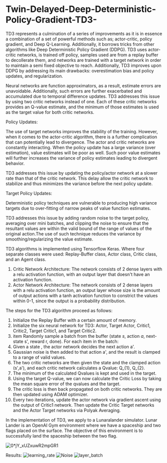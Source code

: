 # Twin-Delayed-Deep-Deterministic-Policy-Gradient-TD3-

TD3 represents a culmination of a series of improvements as it is in essence a combination of a set of powerful methods such as; actor-critic, policy gradient, 
and Deep Q-Learning. Additionally,  it borrows tricks from other algorithms like Deep Deterministic Policy Gradient (DDPG). TD3 uses actor-critic networks, is 
trained off policy, samples used are from a replay buffer to decollerate them, and  networks are trained with a target network in order to maintain a semi fixed
objective to reach. Additionally, TD3 improves upon DDPG by addressing its main drawbacks: overestimation bias and policy updates, and regularization. 

Neural networks are function approximators, as a result, estimate errors are unavoidable. Additionally, such errors are further exacerbated and accumulated due to
temporal difference updates. TD3 addresses this issue by using two critic networks instead of one. Each of these critic networks provides an Q-value estimate, and 
the minimum of those estimates is used as the target value for both critic networks.

Policy Updates:

The use of target networks improves the stability of the training. However, when it comes to the actor-critic algorithm, there is a further complication that can
potentially lead to divergence. The actor and critic networks are constantly interacting. When the policy update has a large variance (over estimation), 
value estimates will be poor as well. Such poor value estimates will further increases the variance of policy estimates leading to divergent behavior.

TD3 addresses this issue by updating the policy/actor network at a slower rate than that of the critic network. This delay allow the critic network to stabilize and 
thus minimizes the variance before the next policy update.

Target Policy Updates:

Deterministic policy techniques are vulnerable to producing high variance targets due to over-fitting of narrow peaks of value function estimates.

TD3 addresses this issue by adding random noise to the target policy, averaging over mini batches, and clipping the noise to ensure that the resultant values are
within the valid bound of the range of values of the original action.The use of such technique reduces the variance by smoothing/regularizing the value estimate.


TD3 algorithms is implemented using Tensorflow Keras. Where four separate classes were used: Replay-Buffer class, Actor class, Critic class, and an Agent class.

1. Critic Network Architecture:
   The network consists of 2 dense layers with a relu activation 	function, with an output layer that doesn't have an activation function. 
2.  Actor Network Architecture:
    The network consists of 2 dense layers with a relu activation function, an output layer whose size is the amount of output actions with a tanh activation       function to constrict the values within 0-1, since the output is a probability distribution.
    
 The steps for the TD3 algorithm proceed as follows:
 1. Initialize the Replay Buffer with a certain amount of memory.
 2. Initialize the six neural network for TD3: Actor, Target Actor, Critic1, Critic2, Target Critic1, and Target Critic2.
 3. item Randomly sample a batch from the buffer (state $s$, action $a$, next-state s', reward r, done).
    For each item in the batch:
 4. Given a state , the actor network decides the next action a'.
 5. Gaussian noise is then added to that action a', and the result is clamped to a range of valid values. 
 6. The two critic networks are then given the state and the clamped action (s',a'), and each critic network calculates a Qvalue: Q_{1}, Q_{2}.
 7. The minimum of the calculated Qvalues is kept and used in the target. 
 8. Using the target Q-value, we can now calculate the Critic Loss by taking the mean square error of the qvalues and the target.
 9. The critic loss is then back propagated on both critic networks. They are then updated using ADAM optimizer.
 10. Every two iterations, update the actor network via gradient ascent using the output of Critic1 network. Then update the Critic Target networks and the Actor Target networks via Polyak Averaging.

In the implementation of TD3, we apply to a Lunaralander simulator. Lunar Lander is an OpenAI Gym environment where we have a spaceship and two flags placed on the surface. The objective of this environment is to successfully land the spaceship between the two flag.

![0*jY_xUZxuwR2mpGR1](https://user-images.githubusercontent.com/49812606/152655485-475a21f0-c7ce-4c78-80cf-f87212727768.gif)

Results:
![learning_rate](https://user-images.githubusercontent.com/49812606/152655517-cf9d2560-4795-4368-b429-c721c5d79d59.png)
![Noise](https://user-images.githubusercontent.com/49812606/152655521-a42b2fdb-aa80-4753-8162-6d84aff0c5d8.png)
![layer_batch](https://user-images.githubusercontent.com/49812606/152655512-085d1f11-e38f-452d-9cc7-e76f9381f554.png)

